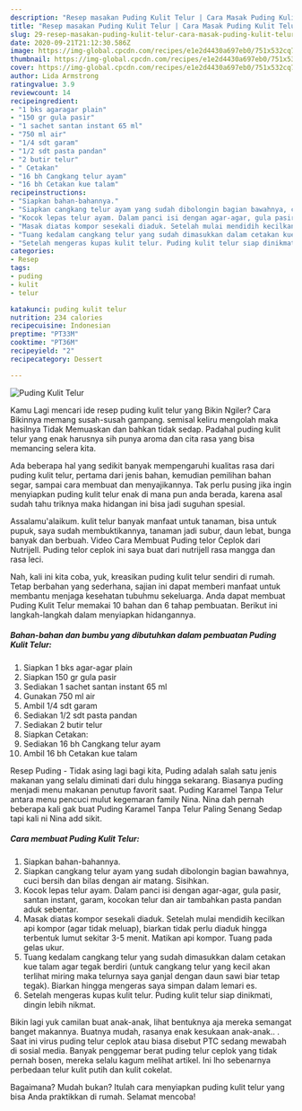 ```yaml
---
description: "Resep masakan Puding Kulit Telur | Cara Masak Puding Kulit Telur Yang Paling Enak"
title: "Resep masakan Puding Kulit Telur | Cara Masak Puding Kulit Telur Yang Paling Enak"
slug: 29-resep-masakan-puding-kulit-telur-cara-masak-puding-kulit-telur-yang-paling-enak
date: 2020-09-21T21:12:30.586Z
image: https://img-global.cpcdn.com/recipes/e1e2d4430a697eb0/751x532cq70/puding-kulit-telur-foto-resep-utama.jpg
thumbnail: https://img-global.cpcdn.com/recipes/e1e2d4430a697eb0/751x532cq70/puding-kulit-telur-foto-resep-utama.jpg
cover: https://img-global.cpcdn.com/recipes/e1e2d4430a697eb0/751x532cq70/puding-kulit-telur-foto-resep-utama.jpg
author: Lida Armstrong
ratingvalue: 3.9
reviewcount: 14
recipeingredient:
- "1 bks agaragar plain"
- "150 gr gula pasir"
- "1 sachet santan instant 65 ml"
- "750 ml air"
- "1/4 sdt garam"
- "1/2 sdt pasta pandan"
- "2 butir telur"
- " Cetakan"
- "16 bh Cangkang telur ayam"
- "16 bh Cetakan kue talam"
recipeinstructions:
- "Siapkan bahan-bahannya."
- "Siapkan cangkang telur ayam yang sudah dibolongin bagian bawahnya, cuci bersih dan bilas dengan air matang. Sisihkan."
- "Kocok lepas telur ayam. Dalam panci isi dengan agar-agar, gula pasir, santan instant, garam, kocokan telur dan air tambahkan pasta pandan aduk sebentar."
- "Masak diatas kompor sesekali diaduk. Setelah mulai mendidih kecilkan api kompor (agar tidak meluap), biarkan tidak perlu diaduk hingga terbentuk lumut sekitar 3-5 menit. Matikan api kompor. Tuang pada gelas ukur."
- "Tuang kedalam cangkang telur yang sudah dimasukkan dalam cetakan kue talam agar tegak berdiri (untuk cangkang telur yang kecil akan terlihat miring maka telurnya saya ganjal dengan daun sawi biar tetap tegak). Biarkan hingga mengeras saya simpan dalam lemari es."
- "Setelah mengeras kupas kulit telur. Puding kulit telur siap dinikmati, dingin lebih nikmat."
categories:
- Resep
tags:
- puding
- kulit
- telur

katakunci: puding kulit telur 
nutrition: 234 calories
recipecuisine: Indonesian
preptime: "PT33M"
cooktime: "PT36M"
recipeyield: "2"
recipecategory: Dessert

---
```



![Puding Kulit Telur](https://img-global.cpcdn.com/recipes/e1e2d4430a697eb0/751x532cq70/puding-kulit-telur-foto-resep-utama.jpg)

Kamu Lagi mencari ide resep puding kulit telur yang Bikin Ngiler? Cara Bikinnya memang susah-susah gampang. semisal keliru mengolah maka hasilnya Tidak Memuaskan dan bahkan tidak sedap. Padahal puding kulit telur yang enak harusnya sih punya aroma dan cita rasa yang bisa memancing selera kita.

Ada beberapa hal yang sedikit banyak mempengaruhi kualitas rasa dari puding kulit telur, pertama dari jenis bahan, kemudian pemilihan bahan segar, sampai cara membuat dan menyajikannya. Tak perlu pusing jika ingin menyiapkan puding kulit telur enak di mana pun anda berada, karena asal sudah tahu triknya maka hidangan ini bisa jadi suguhan spesial.

Assalamu&#39;alaikum. kulit telur banyak manfaat untuk tanaman, bisa untuk pupuk, saya sudah membuktikannya, tanaman jadi subur, daun lebat, bunga banyak dan berbuah. Video Cara Membuat Puding telor Ceplok dari Nutrijell. Puding telor ceplok ini saya buat dari nutrijell rasa mangga dan rasa leci.


Nah, kali ini kita coba, yuk, kreasikan puding kulit telur sendiri di rumah. Tetap berbahan yang sederhana, sajian ini dapat memberi manfaat untuk membantu menjaga kesehatan tubuhmu sekeluarga. Anda dapat membuat Puding Kulit Telur memakai 10 bahan dan 6 tahap pembuatan. Berikut ini langkah-langkah dalam menyiapkan hidangannya.

<!--inarticleads1-->

##### Bahan-bahan dan bumbu yang dibutuhkan dalam pembuatan Puding Kulit Telur:

1. Siapkan 1 bks agar-agar plain
1. Siapkan 150 gr gula pasir
1. Sediakan 1 sachet santan instant 65 ml
1. Gunakan 750 ml air
1. Ambil 1/4 sdt garam
1. Sediakan 1/2 sdt pasta pandan
1. Sediakan 2 butir telur
1. Siapkan  Cetakan:
1. Sediakan 16 bh Cangkang telur ayam
1. Ambil 16 bh Cetakan kue talam


Resep Puding - Tidak asing lagi bagi kita, Puding adalah salah satu jenis makanan yang selalu diminati dari dulu hingga sekarang. Biasanya puding menjadi menu makanan penutup favorit saat. Puding Karamel Tanpa Telur antara menu pencuci mulut kegemaran family Nina. Nina dah pernah beberapa kali gak buat Puding Karamel Tanpa Telur Paling Senang Sedap tapi kali ni Nina add sikit. 

<!--inarticleads2-->

##### Cara membuat Puding Kulit Telur:

1. Siapkan bahan-bahannya.
1. Siapkan cangkang telur ayam yang sudah dibolongin bagian bawahnya, cuci bersih dan bilas dengan air matang. Sisihkan.
1. Kocok lepas telur ayam. Dalam panci isi dengan agar-agar, gula pasir, santan instant, garam, kocokan telur dan air tambahkan pasta pandan aduk sebentar.
1. Masak diatas kompor sesekali diaduk. Setelah mulai mendidih kecilkan api kompor (agar tidak meluap), biarkan tidak perlu diaduk hingga terbentuk lumut sekitar 3-5 menit. Matikan api kompor. Tuang pada gelas ukur.
1. Tuang kedalam cangkang telur yang sudah dimasukkan dalam cetakan kue talam agar tegak berdiri (untuk cangkang telur yang kecil akan terlihat miring maka telurnya saya ganjal dengan daun sawi biar tetap tegak). Biarkan hingga mengeras saya simpan dalam lemari es.
1. Setelah mengeras kupas kulit telur. Puding kulit telur siap dinikmati, dingin lebih nikmat.


Bikin lagi yuk camilan buat anak-anak, lihat bentuknya aja mereka semangat banget makannya. Buatnya mudah, rasanya enak kesukaan anak-anak.. . Saat ini virus puding telur ceplok atau biasa disebut PTC sedang mewabah di sosial media. Banyak penggemar berat puding telur ceplok yang tidak pernah bosen, mereka selalu kagum melihat artikel. Ini lho sebenarnya perbedaan telur kulit putih dan kulit cokelat. 

Bagaimana? Mudah bukan? Itulah cara menyiapkan puding kulit telur yang bisa Anda praktikkan di rumah. Selamat mencoba!
